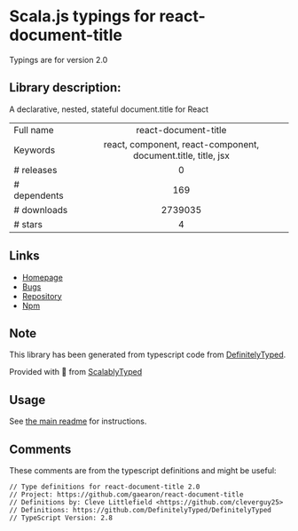 
# Scala.js typings for react-document-title

Typings are for version 2.0

## Library description:
A declarative, nested, stateful document.title for React

|                    |                 |
| ------------------ | :-------------: |
| Full name          | react-document-title |
| Keywords           | react, component, react-component, document.title, title, jsx |
| # releases         | 0 |
| # dependents       | 169 |
| # downloads        | 2739035 |
| # stars            | 4 |

## Links
- [Homepage](https://github.com/gaearon/react-document-title)
- [Bugs](https://github.com/gaearon/react-document-title/issues)
- [Repository](https://github.com/gaearon/react-document-title)
- [Npm](https://www.npmjs.com/package/react-document-title)
    


## Note
This library has been generated from typescript code from [DefinitelyTyped](https://definitelytyped.org).

Provided with :purple_heart: from [ScalablyTyped](https://github.com/oyvindberg/ScalablyTyped)

## Usage
See [the main readme](../../readme.md) for instructions.

## Comments

These comments are from the typescript definitions and might be useful:
```
// Type definitions for react-document-title 2.0
// Project: https://github.com/gaearon/react-document-title
// Definitions by: Cleve Littlefield <https://github.com/cleverguy25>
// Definitions: https://github.com/DefinitelyTyped/DefinitelyTyped
// TypeScript Version: 2.8

```


